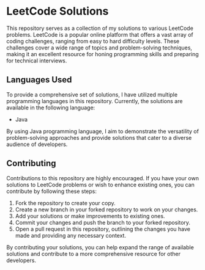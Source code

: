 # LeetCode Solutions

This repository serves as a collection of my solutions to various LeetCode problems. LeetCode is a popular online platform that offers a vast array of coding challenges, ranging from easy to hard difficulty levels. These challenges cover a wide range of topics and problem-solving techniques, making it an excellent resource for honing programming skills and preparing for technical interviews.

## Languages Used

To provide a comprehensive set of solutions, I have utilized multiple programming languages in this repository. Currently, the solutions are available in the following language:

- Java

By using Java programming language, I aim to demonstrate the versatility of problem-solving approaches and provide solutions that cater to a diverse audience of developers.


## Contributing

Contributions to this repository are highly encouraged. If you have your own solutions to LeetCode problems or wish to enhance existing ones, you can contribute by following these steps:

1. Fork the repository to create your copy.
2. Create a new branch in your forked repository to work on your changes.
3. Add your solutions or make improvements to existing ones.
4. Commit your changes and push the branch to your forked repository.
5. Open a pull request in this repository, outlining the changes you have made and providing any necessary context.

By contributing your solutions, you can help expand the range of available solutions and contribute to a more comprehensive resource for other developers.

